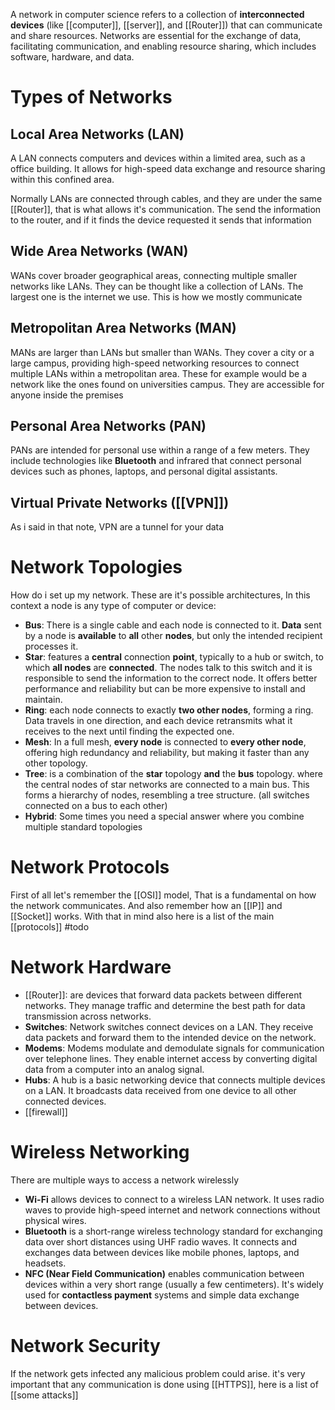 A network in computer science refers to a collection of **interconnected devices** (like [[computer]], [[server]], and [[Router]]) that can communicate and share resources. Networks are essential for the exchange of data, facilitating communication, and enabling resource sharing, which includes software, hardware, and data.

# Types of Networks

## Local Area Networks (LAN)

A LAN connects computers and devices within a limited area, such as a office building. It allows for high-speed data exchange and resource sharing within this confined area.

Normally LANs are connected through cables, and they are under the same [[Router]], that is what allows it's communication. The send the information to the router, and if it finds the device requested it sends that information 

## Wide Area Networks (WAN)

WANs cover broader geographical areas, connecting multiple smaller networks like LANs. They can be thought like a collection of LANs. The largest one is the internet we use. This is how we mostly communicate

## Metropolitan Area Networks (MAN)

MANs are larger than LANs but smaller than WANs. They cover a city or a large campus, providing high-speed networking resources to connect multiple LANs within a metropolitan area. These for example would be a network like the ones found on universities campus. They are accessible for anyone inside the premises

## Personal Area Networks (PAN)

PANs are intended for personal use within a range of a few meters. They include technologies like **Bluetooth** and infrared that connect personal devices such as phones, laptops, and personal digital assistants.

## Virtual Private Networks ([[VPN]])

As i said in that note, VPN are a tunnel for your data
# Network Topologies
How do i set up my network. These are it's possible architectures, In this context a node is any type of computer or device:
- **Bus**: There is a single cable and each node is connected to it. **Data** sent by a node is **available** to **all** other **nodes**, but only the intended recipient processes it.
- **Star**: features a **central** connection **point**, typically to a hub or switch, to which **all nodes** are **connected**. The nodes talk to this switch and it is responsible to send the information to the correct node. It offers better performance and reliability but can be more expensive to install and maintain.
- **Ring**: each node connects to exactly **two other nodes**, forming a ring. Data travels in one direction, and each device retransmits what it receives to the next until finding the expected one.
- **Mesh**: In a full mesh, **every node** is connected to **every other node**, offering high redundancy and reliability, but making it faster than any other topology.
- **Tree**: is a combination of the **star** topology **and** the **bus**  topology. where the central nodes of star networks are connected to a main bus. This forms a hierarchy of nodes, resembling a tree structure. (all switches connected on a bus to each other)
- **Hybrid**: Some times you need a special answer where you combine multiple standard topologies 
# Network Protocols

First of all let's remember the [[OSI]] model, That is a fundamental on how the network communicates. And also remember how an [[IP]] and [[Socket]] works. With that in mind also here is a list of the main [[protocols]] #todo

# Network Hardware

- [[Router]]: are devices that forward data packets between different networks. They manage traffic and determine the best path for data transmission across networks.
- **Switches**: Network switches connect devices on a LAN. They receive data packets and forward them to the intended device on the network.
- **Modems**: Modems modulate and demodulate signals for communication over telephone lines. They enable internet access by converting digital data from a computer into an analog signal.
- **Hubs**: A hub is a basic networking device that connects multiple devices on a LAN. It broadcasts data received from one device to all other connected devices.
- [[firewall]]

# Wireless Networking
There are multiple ways to access a network wirelessly

- **Wi-Fi** allows devices to connect to a wireless LAN network. It uses radio waves to provide high-speed internet and network connections without physical wires.
- **Bluetooth** is a short-range wireless technology standard for exchanging data over short distances using UHF radio waves. It connects and exchanges data between devices like mobile phones, laptops, and headsets.
- **NFC (Near Field Communication)** enables communication between devices within a very short range (usually a few centimeters). It's widely used for **contactless payment** systems and simple data exchange between devices.

# Network Security

If the network gets infected any malicious problem could arise. it's very important that any communication is done using [[HTTPS]], here is a list of [[some attacks]]
